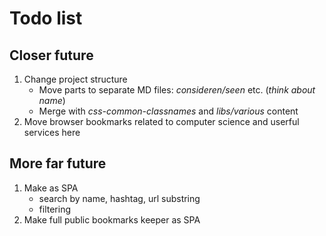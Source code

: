 # Todo list

## Closer future

1. Change project structure
    * Move parts to separate MD files: *consideren/seen* etc. (_think about name_)
    * Merge with *css-common-classnames* and *libs/various* content
2. Move browser bookmarks related to computer science and userful services here

## More far future

1. Make as SPA
    * search by name, hashtag, url substring
    * filtering
2. Make full public bookmarks keeper as SPA
